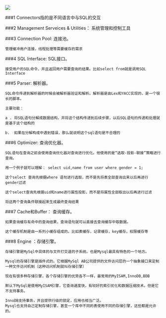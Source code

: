 ![](http://upload-images.jianshu.io/upload_images/5969055-04977c6ba495b56c.png?imageMogr2/auto-orient/strip%7CimageView2/2/w/1240)


###1 Connectors指的是不同语言中与SQL的交互



###2 Management Serveices & Utilities： 系统管理和控制工具



###3 Connection Pool: 连接池。

    管理缓冲用户连接，线程处理等需要缓存的需求



###4 SQL Interface: SQL接口。

    接受用户的SQL命令，并且返回用户需要查询的结果。比如select from就是调用SQL Interface



###5 Parser: 解析器。

    SQL命令传递到解析器的时候会被解析器验证和解析。解析器是由Lex和YACC实现的，是一个很长的脚本。

	主要功能：

	a . 将SQL语句分解成数据结构，并将这个结构传递到后续步骤，以后SQL语句的传递和处理就是基于这个结构的

	b.  如果在分解构成中遇到错误，那么就说明这个sql语句是不合理的



###6 Optimizer: 查询优化器。

    SQL语句在查询之前会使用查询优化器对查询进行优化。他使用的是“选取-投影-联接”策略进行查询。

    用一个例子就可以理解： select uid,name from user where gender = 1;

    这个select 查询先根据where 语句进行选取，而不是先将表全部查询出来以后再进行gender过滤

    这个select查询先根据uid和name进行属性投影，而不是将属性全部取出以后再进行过滤

    将这两个查询条件联接起来生成最终查询结果



###7 Cache和Buffer： 查询缓存。

    如果查询缓存有命中的查询结果，查询语句就可以直接去查询缓存中取数据。

    这个缓存机制是由一系列小缓存组成的。比如表缓存，记录缓存，key缓存，权限缓存等



###8 Engine ：存储引擎。

    存储引擎是MySql中具体的与文件打交道的子系统。也是Mysql最具有特色的一个地方。

    Mysql的存储引擎是插件式的。它根据MySql AB公司提供的文件访问层的一个抽象接口来定制一种文件访问机制（这种访问机制就叫存储引擎）

    现在有很多种存储引擎，各个存储引擎的优势各不一样，最常用的MyISAM,InnoDB,BDB

    默认下MySql是使用MyISAM引擎，它查询速度快，有较好的索引优化和数据压缩技术。但是它不支持事务。

    InnoDB支持事务，并且提供行级的锁定，应用也相当广泛。
    Mysql也支持自己定制存储引擎，甚至一个库中不同的表使用不同的存储引擎，这些都是允许的。
